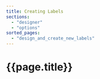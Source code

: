 ```yaml
---
title: Creating Labels
sections:
  - "designer"
  - "options"
sorted_pages:
  - "design_and_create_new_labels"
---
```

# {{page.title}}
